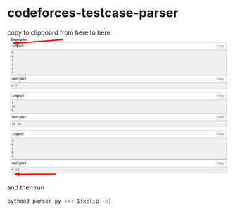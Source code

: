 # codeforces-testcase-parser

copy to clipboard from here to here
![](image.jpg)

and then run 

```bash
python3 parser.py <<< $(xclip -o)
```
